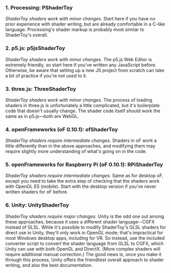 ### 1. Processing: PShaderToy
<i>ShaderToy shaders work with minor changes.</i> Start here if you have no prior experience with shader writing, but are already comfortable in a C-like language. Processing's shader markup is probably most similar to ShaderToy's overall.

### 2. p5.js: p5jsShaderToy
<i>ShaderToy shaders work with minor changes.</i> The p5.js Web Editor is extremely friendly, so start here if you've written any JavaScript before. Otherwise, be aware that setting up a new JS project from scratch can take a bit of practice if you're not used to it. 

### 3. three.js: ThreeShaderToy
<i>ShaderToy shaders work with minor changes.</i> The process of loading shaders in three.js is unfortunately a little complicated, but it's boilerplate code that doesn't usually change. The shader code itself should work the same as in p5.js&mdash;both are WebGL.
 
### 4. openFrameworks (oF 0.10.1): ofShaderToy
<i>ShaderToy shaders require intermediate changes.</i> Shaders in oF work a little differently than in the above approaches, and modifying them may require slightly more understanding of what's going on in the code.

### 5. openFrameworks for Raspberry Pi (oF 0.10.1): RPiShaderToy
<i>ShaderToy shaders require intermediate changes.</i> Same as for desktop oF, except you need to take the extra step of checking that the shaders work with OpenGL ES (mobile). Start with the desktop version if you've never written shaders for oF before.

### 6. Unity: UnityShaderToy   
<i>ShaderToy shaders require major changes.</i> Unity is the odd one out among these approaches, because it uses a different shader language--CGFX instead of GLSL. While it's possible to modify ShaderToy's GLSL shaders for direct use in Unity, they'll only work in OpenGL mode; that's impractical for most Windows desktop apps, including for VR. So instead, use the included converter script to convert the shader language from GLSL to CGFX, which Unity can use with both OpenGL and DirectX. (More complex shaders will require additional manual correction.) The good news is, once you make it through this process, Unity offers the friendliest overall approach to shader writing, and also the best documentation.



